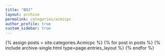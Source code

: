 ```yaml
---
title: "BOJ"
layout: archive
permalink: categories/acmicpc
author_profile: true
custom_sidebar: true
---
```



{% assign posts = site.categories.Acmicpc %}
{% for post in posts %} {% include archive-single.html type=page.entries_layout %} {% endfor %}